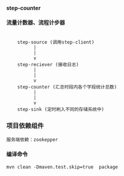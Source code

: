 #### step-counter
#### 流量计数器、流程计步器
```$xslt
    
    step-source (调用step-client)
          |
          |
          v
    step-reciever (接收日志)
          |
          |
          v
    step-counter (汇总时段内各个字段统计总数)
          |
          |
          v
    step-sink (定时刷入不同的存储系统中)      
```

### 项目依赖组件
    服务端依赖：zookepper 
#### 编译命令
`mvn clean -Dmaven.test.skip=true  package`